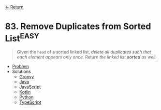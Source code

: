 [&larr; Return](https://hanggrian.github.io/grind-leetcode/)

# 83. Remove Duplicates from Sorted List<sup>EASY</sup>

> Given the `head` of a sorted linked list, *delete all duplicates such that
  each element appears only once.* Return _the linked list **sorted** as well._

- [Problem](https://leetcode.com/problems/remove-duplicates-from-sorted-list-ii/)
- Solutions
  - [Groovy](https://github.com/hanggrian/grind-leetcode/blob/main/groovy/src/main/groovy/problems1_100/RemoveDuplicatesFromSortedList2.groovy)
  - [Java](https://github.com/hanggrian/grind-leetcode/blob/main/java/src/main/java/problems1_100/RemoveDuplicatesFromSortedList2.java)
  - [JavaScript](https://github.com/hanggrian/grind-leetcode/blob/main/javascript/src/problems1_100/remove-duplicates-from-sorted-list2.js)
  - [Kotlin](https://github.com/hanggrian/grind-leetcode/blob/main/kotlin/src/main/kotlin/problems1_100/RemoveDuplicatesFromSortedList2.kt)
  - [Python](https://github.com/hanggrian/grind-leetcode/blob/main/python/src/problems1_100/remove_duplicates_from_sorted_list2.py)
  - [TypeScript](https://github.com/hanggrian/grind-leetcode/blob/main/typescript/src/problems1_100/remove-duplicates-from-sorted-list2.ts)

